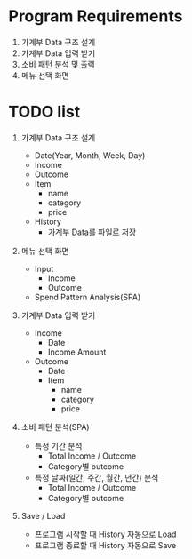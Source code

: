 # Program Requirements

1. 가계부 Data 구조 설계
2. 가계부 Data 입력 받기
3. 소비 패턴 분석 및 출력
4. 메뉴 선택 화면

# TODO list

1. 가계부 Data 구조 설계

   - Date(Year, Month, Week, Day)
   - Income
   - Outcome
   - Item
     - name
     - category
     - price
   - History
     - 가계부 Data를 파일로 저장

2. 메뉴 선택 화면

   - Input
     - Income
     - Outcome
   - Spend Pattern Analysis(SPA)

3. 가계부 Data 입력 받기

   - Income
     - Date
     - Income Amount
   - Outcome
     - Date
     - Item
       - name
       - category
       - price

4. 소비 패턴 분석(SPA)

   - 특정 기간 분석
     - Total Income / Outcome
     - Category별 outcome
   - 특정 날짜(일간, 주간, 월간, 년간) 분석
     - Total Income / Outcome
     - Category별 outcome

5. Save / Load
   - 프로그램 시작할 때 History 자동으로 Load
   - 프로그램 종료할 때 History 자동으로 Save
